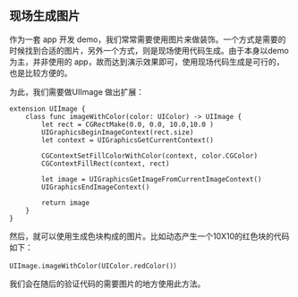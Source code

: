 ## 现场生成图片

作为一套 app 开发 demo，我们常常需要使用图片来做装饰。一个方式是需要的时候找到合适的图片，另外一个方式，则是现场使用代码生成。由于本身以demo为主，并非使用的 app，故而达到演示效果即可，使用现场代码生成是可行的，也是比较方便的。

为此，我们需要做UIImage 做出扩展：

    extension UIImage {
        class func imageWithColor(color: UIColor) -> UIImage {
            let rect = CGRectMake(0.0, 0.0, 10.0,10.0 )
            UIGraphicsBeginImageContext(rect.size)
            let context = UIGraphicsGetCurrentContext()
            
            CGContextSetFillColorWithColor(context, color.CGColor)
            CGContextFillRect(context, rect)
            
            let image = UIGraphicsGetImageFromCurrentImageContext()
            UIGraphicsEndImageContext()
            
            return image
        }
    }

然后，就可以使用生成色块构成的图片。比如动态产生一个10X10的红色块的代码如下：

    UIImage.imageWithColor(UIColor.redColor()）

我们会在随后的验证代码的需要图片的地方使用此方法。